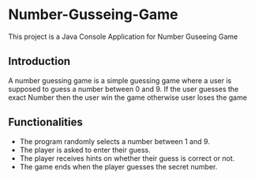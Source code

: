 # Number-Gusseing-Game

This project is a Java Console Application for Number Guseeing Game

## Introduction

A number guessing game is a simple guessing game where a user is supposed to guess a number between 0 and 9. If the user guesses the exact Number then the user win the game otherwise user loses the game

## Functionalities

- The program randomly selects a number between 1 and 9.
- The player is asked to enter their guess.
- The player receives hints on whether their guess is correct or not.
- The game ends when the player guesses the secret number.
